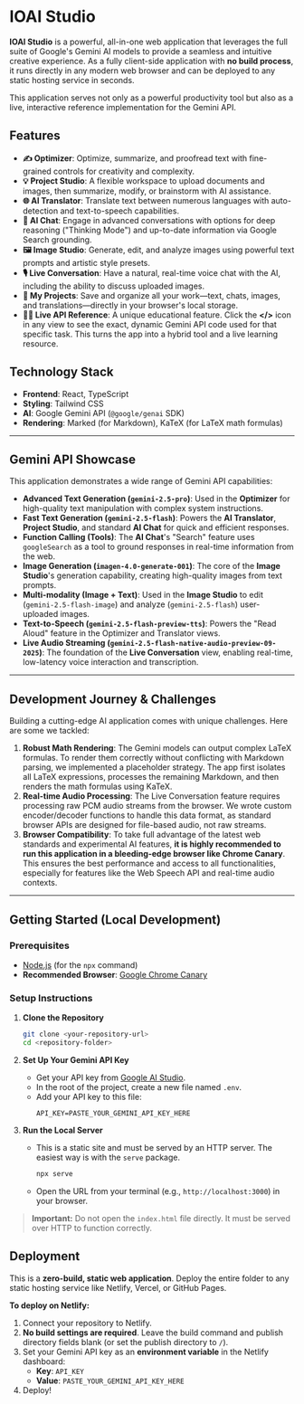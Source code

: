 # IOAI Studio

**IOAI Studio** is a powerful, all-in-one web application that leverages the full suite of Google's Gemini AI models to provide a seamless and intuitive creative experience. As a fully client-side application with **no build process**, it runs directly in any modern web browser and can be deployed to any static hosting service in seconds.

This application serves not only as a powerful productivity tool but also as a live, interactive reference implementation for the Gemini API.

## Features

-   **✍️ Optimizer**: Optimize, summarize, and proofread text with fine-grained controls for creativity and complexity.
-   **💡 Project Studio**: A flexible workspace to upload documents and images, then summarize, modify, or brainstorm with AI assistance.
-   **🌐 AI Translator**: Translate text between numerous languages with auto-detection and text-to-speech capabilities.
-   **💬 AI Chat**: Engage in advanced conversations with options for deep reasoning ("Thinking Mode") and up-to-date information via Google Search grounding.
-   **🖼️ Image Studio**: Generate, edit, and analyze images using powerful text prompts and artistic style presets.
-   **🎙️ Live Conversation**: Have a natural, real-time voice chat with the AI, including the ability to discuss uploaded images.
-   **📁 My Projects**: Save and organize all your work—text, chats, images, and translations—directly in your browser's local storage.
-   **👨‍💻 Live API Reference**: A unique educational feature. Click the **</>** icon in any view to see the exact, dynamic Gemini API code used for that specific task. This turns the app into a hybrid tool and a live learning resource.

## Technology Stack

-   **Frontend**: React, TypeScript
-   **Styling**: Tailwind CSS
-   **AI**: Google Gemini API (`@google/genai` SDK)
-   **Rendering**: Marked (for Markdown), KaTeX (for LaTeX math formulas)

---

## Gemini API Showcase

This application demonstrates a wide range of Gemini API capabilities:

-   **Advanced Text Generation (`gemini-2.5-pro`)**: Used in the **Optimizer** for high-quality text manipulation with complex system instructions.
-   **Fast Text Generation (`gemini-2.5-flash`)**: Powers the **AI Translator**, **Project Studio**, and standard **AI Chat** for quick and efficient responses.
-   **Function Calling (Tools)**: The **AI Chat**'s "Search" feature uses `googleSearch` as a tool to ground responses in real-time information from the web.
-   **Image Generation (`imagen-4.0-generate-001`)**: The core of the **Image Studio**'s generation capability, creating high-quality images from text prompts.
-   **Multi-modality (Image + Text)**: Used in the **Image Studio** to edit (`gemini-2.5-flash-image`) and analyze (`gemini-2.5-flash`) user-uploaded images.
-   **Text-to-Speech (`gemini-2.5-flash-preview-tts`)**: Powers the "Read Aloud" feature in the Optimizer and Translator views.
-   **Live Audio Streaming (`gemini-2.5-flash-native-audio-preview-09-2025`)**: The foundation of the **Live Conversation** view, enabling real-time, low-latency voice interaction and transcription.

---

## Development Journey & Challenges

Building a cutting-edge AI application comes with unique challenges. Here are some we tackled:
1.  **Robust Math Rendering**: The Gemini models can output complex LaTeX formulas. To render them correctly without conflicting with Markdown parsing, we implemented a placeholder strategy. The app first isolates all LaTeX expressions, processes the remaining Markdown, and then renders the math formulas using KaTeX.
2.  **Real-time Audio Processing**: The Live Conversation feature requires processing raw PCM audio streams from the browser. We wrote custom encoder/decoder functions to handle this data format, as standard browser APIs are designed for file-based audio, not raw streams.
3.  **Browser Compatibility**: To take full advantage of the latest web standards and experimental AI features, **it is highly recommended to run this application in a bleeding-edge browser like Chrome Canary**. This ensures the best performance and access to all functionalities, especially for features like the Web Speech API and real-time audio contexts.

---

## Getting Started (Local Development)

### Prerequisites
-   [Node.js](https://nodejs.org/) (for the `npx` command)
-   **Recommended Browser**: [Google Chrome Canary](https://www.google.com/chrome/canary/)

### Setup Instructions
1.  **Clone the Repository**
    ```sh
    git clone <your-repository-url>
    cd <repository-folder>
    ```

2.  **Set Up Your Gemini API Key**
    -   Get your API key from [Google AI Studio](https://aistudio.google.com/).
    -   In the root of the project, create a new file named `.env`.
    -   Add your API key to this file:
        ```
        API_KEY=PASTE_YOUR_GEMINI_API_KEY_HERE
        ```

3.  **Run the Local Server**
    -   This is a static site and must be served by an HTTP server. The easiest way is with the `serve` package.
        ```sh
        npx serve
        ```
    -   Open the URL from your terminal (e.g., `http://localhost:3000`) in your browser.

> **Important:** Do not open the `index.html` file directly. It must be served over HTTP to function correctly.

## Deployment

This is a **zero-build, static web application**. Deploy the entire folder to any static hosting service like Netlify, Vercel, or GitHub Pages.

**To deploy on Netlify:**
1.  Connect your repository to Netlify.
2.  **No build settings are required**. Leave the build command and publish directory fields blank (or set the publish directory to `/`).
3.  Set your Gemini API key as an **environment variable** in the Netlify dashboard:
    -   **Key**: `API_KEY`
    -   **Value**: `PASTE_YOUR_GEMINI_API_KEY_HERE`
4.  Deploy!